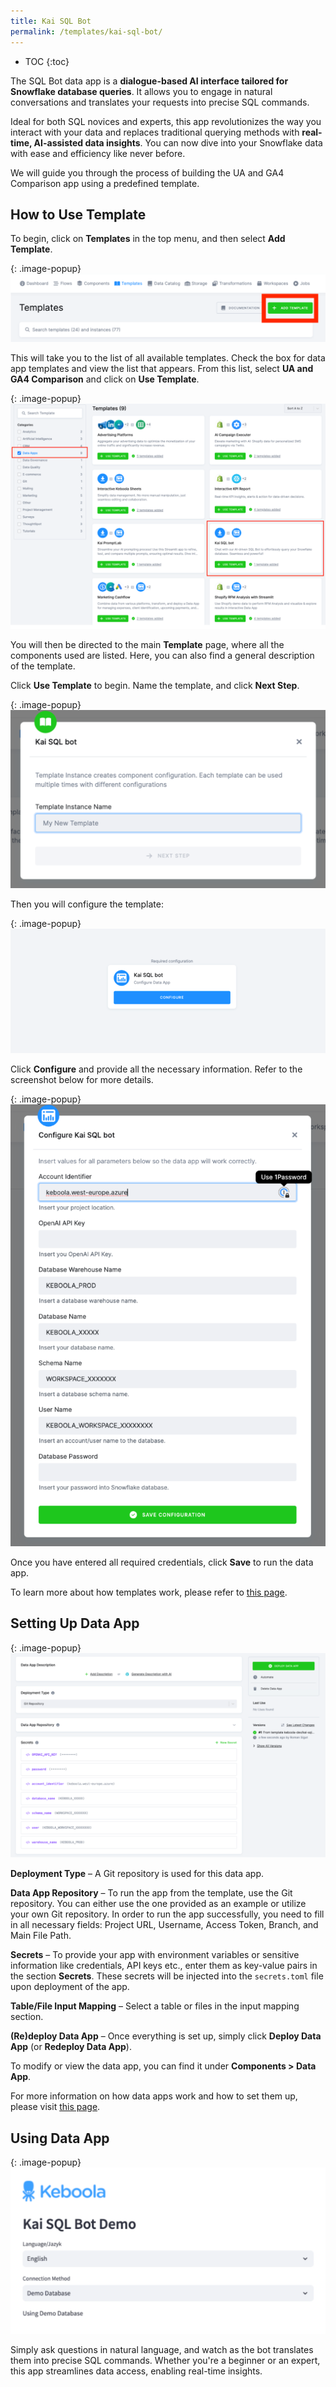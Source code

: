 ```yaml
---
title: Kai SQL Bot
permalink: /templates/kai-sql-bot/
---
```


* TOC
{:toc}

The SQL Bot data app is a **dialogue-based AI interface tailored for Snowflake database queries**. It allows you to engage in natural conversations 
and translates your requests into precise SQL commands. 

Ideal for both SQL novices and experts, this app revolutionizes the way you interact with your data and replaces traditional querying methods with **real-time, 
AI-assisted data insights**. You can now dive into your Snowflake data with ease and efficiency like never before.

We will guide you through the process of building the UA and GA4 Comparison app using a predefined template.

## How to Use Template
To begin, click on **Templates** in the top menu, and then select **Add Template**.

{: .image-popup}
![Add New Template](/templates/kai-sql-bot/add-template.png)

This will take you to the list of all available templates. Check the box for data app templates and view the list that appears. 
From this list, select **UA and GA4 Comparison** and click on **Use Template**.

{: .image-popup}
![New Template – Data Apps](/templates/kai-sql-bot/new-template-data-apps.png)

You will then be directed to the main **Template** page, where all the components used are listed. Here, you can also find a general description of the template. 

Click **Use Template** to begin. Name the template, and click **Next Step**.

{: .image-popup}
![Name Template](/templates/kai-sql-bot/name-template.png)

Then you will configure the template:

{: .image-popup}
![Flow 2](/templates/kai-sql-bot/required-config.png)

Click **Configure** and provide all the necessary information. Refer to the screenshot below for more details.

{: .image-popup}
![Configure Kai SQL Bot](/templates/kai-sql-bot/configure-bot.png)

Once you have entered all required credentials, click **Save** to run the data app.

To learn more about how templates work, please refer to [this page](https://help.keboola.com/templates/). 

## Setting Up Data App
{: .image-popup}
![Setting Up Data App](/templates/kai-sql-bot/configuring-app.png)

**Deployment Type** – A Git repository is used for this data app.

**Data App Repository** – To run the app from the template, use the Git repository. You can either use the one provided as an example 
or utilize your own Git repository. In order to run the app successfully, you need to fill in all necessary fields: Project URL, Username, Access Token, 
Branch, and Main File Path. 

**Secrets** – To provide your app with environment variables or sensitive information like credentials, API keys etc., enter them as key-value pairs 
in the section **Secrets**. These secrets will be injected into the `secrets.toml` file upon deployment of the app.

**Table/File Input Mapping** – Select a table or files in the input mapping section.

**(Re)deploy Data App** – Once everything is set up, simply click **Deploy Data App** (or **Redeploy Data App**).

To modify or view the data app, you can find it under **Components > Data App**. 

For more information on how data apps work and how to set them up, please visit [this page](https://help.keboola.com/components/data-apps/).

## Using Data App

{: .image-popup}
![Using Data App](/templates/kai-sql-bot/using-app.png)

Simply ask questions in natural language, and watch as the bot translates them into precise SQL commands. 
Whether you're a beginner or an expert, this app streamlines data access, enabling real-time insights.

